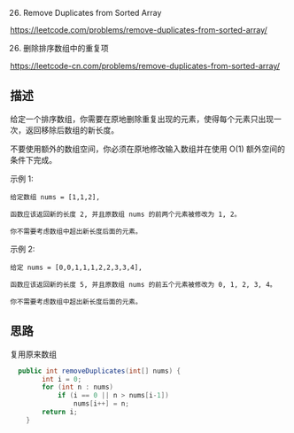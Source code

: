26. Remove Duplicates from Sorted Array

<https://leetcode.com/problems/remove-duplicates-from-sorted-array/>

26. 删除排序数组中的重复项

<https://leetcode-cn.com/problems/remove-duplicates-from-sorted-array/>

## 描述

给定一个排序数组，你需要在原地删除重复出现的元素，使得每个元素只出现一次，返回移除后数组的新长度。

不要使用额外的数组空间，你必须在原地修改输入数组并在使用 O(1) 额外空间的条件下完成。

示例 1:
```
给定数组 nums = [1,1,2], 

函数应该返回新的长度 2, 并且原数组 nums 的前两个元素被修改为 1, 2。 

你不需要考虑数组中超出新长度后面的元素。
```
示例 2:
```
给定 nums = [0,0,1,1,1,2,2,3,3,4],

函数应该返回新的长度 5, 并且原数组 nums 的前五个元素被修改为 0, 1, 2, 3, 4。

你不需要考虑数组中超出新长度后面的元素。
```

## 思路

复用原来数组

```java
  public int removeDuplicates(int[] nums) {
        int i = 0;
        for (int n : nums)
            if (i == 0 || n > nums[i-1])
                nums[i++] = n;
        return i;
    }
```


